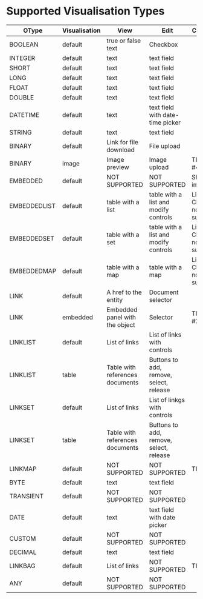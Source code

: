 # Supported Visualisation Types

| OType | Visualisation | View | Edit | Comment |
| -- | -- | -- | -- | -- |
|BOOLEAN|default|true or false text|Checkbox||
|INTEGER|default|text|text field||
|SHORT|default|text|text field||
|LONG|default|text|text field||
|FLOAT|default|text|text field||
|DOUBLE|default|text|text field||
|DATETIME|default|text|text field with date-time picker||
|STRING|default|text|text field||
|BINARY|default|Link for file download|File upload||
|BINARY|image|Image preview|Image upload|TBD Issue #42|
|EMBEDDED|default|NOT SUPPORTED|NOT SUPPORTED|Should be improved|
|EMBEDDEDLIST|default|table with a list|table with a list and modify controls|Linked Class is not supported|
|EMBEDDEDSET|default|table with a set|table with a list and modify controls|Linked Class is not supported|
|EMBEDDEDMAP|default|table with a map|table with a map|Linked Class is not supported|
|LINK|default|A href to the entity|Document selector||
|LINK|embedded|Embedded panel with the object|Selector|TBD Issue #21|
|LINKLIST|default|List of links|List of links with controls||
|LINKLIST|table|Table with references documents|Buttons to add, remove, select, release||
|LINKSET|default|List of links|List of linkgs with controls||
|LINKSET|table|Table with references documents|Buttons to add, remove, select, release||
|LINKMAP|default|NOT SUPPORTED|NOT SUPPORTED|TBD|
|BYTE|default|text|text field||
|TRANSIENT|default|NOT SUPPORTED|NOT SUPPORTED||
|DATE|default|text|text field with date picker||
|CUSTOM|default|NOT SUPPORTED|NOT SUPPORTED||
|DECIMAL|default|text|text field||
|LINKBAG|default|List of links|NOT SUPPORTED|TBD|
|ANY|default|NOT SUPPORTED|NOT SUPPORTED||